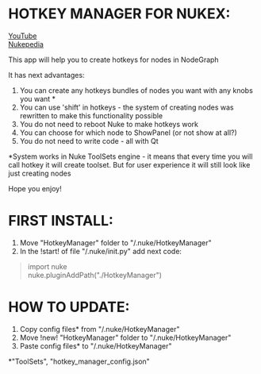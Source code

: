 # HOTKEY MANAGER FOR NUKEX:

[YouTube](https://www.youtube.com/watch?v=zZLdHVLjIM0)  
[Nukepedia](http://www.nukepedia.com/python/nodegraph/hotkey-manager)

This app will help you to create hotkeys for nodes in NodeGraph

It has next advantages:
1. You can create any hotkeys bundles of nodes you want with any knobs you want *
2. You can use 'shift' in hotkeys - the system of creating nodes was rewritten to make this functionality possible
3. You do not need to reboot Nuke to make hotkeys work
4. You can choose for which node to ShowPanel (or not show at all?)
5. You do not need to write code - all with Qt

*System works in Nuke ToolSets engine - it means that every time you will call hotkey it will create toolset. But for user experience it will still look like just creating nodes

Hope you enjoy!

# FIRST INSTALL:
1) Move "HotkeyManager" folder to "/.nuke/HotkeyManager"
2) In the !start! of file "/.nuke/init.py" add next code:

> import nuke  
> nuke.pluginAddPath("./HotkeyManager")

# HOW TO UPDATE:
1) Copy config files* from "/.nuke/HotkeyManager"
2) Move !new! "HotkeyManager" folder to "/.nuke/HotkeyManager"
3) Paste config files* to "/.nuke/HotkeyManager"

*"ToolSets", "hotkey_manager_config.json"
